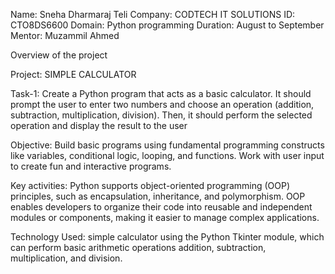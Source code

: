 Name: Sneha Dharmaraj Teli
Company: CODTECH IT SOLUTIONS
ID: CTO8DS6600
Domain: Python programming
Duration: August to September
Mentor: Muzammil Ahmed

Overview of the project

Project:  SIMPLE CALCULATOR

Task-1: Create a Python program that acts as a basic calculator. It should prompt the user to enter two numbers and choose an operation (addition, subtraction, multiplication, division). Then, it should perform the selected operation and display the result to the user

Objective:
Build basic programs using fundamental programming constructs like variables, conditional logic, looping, and functions. Work with user input to create fun and interactive programs.

Key activities:
Python supports object-oriented programming (OOP) principles, such as encapsulation, inheritance, and polymorphism. OOP enables developers to organize their code into reusable and independent modules or components, making it easier to manage complex applications.

Technology Used:
simple calculator using the Python Tkinter module, which can perform basic arithmetic operations addition, subtraction, multiplication, and division.
